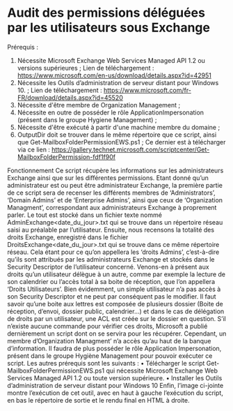 # Audit des permissions déléguées par les utilisateurs sous Exchange
Prérequis :
1)	Nécessite Microsoft Exchange Web Services Managed API 1.2 ou versions supérieures ;
Lien de téléchargement : https://www.microsoft.com/en-us/download/details.aspx?id=42951
2)	Nécessite les Outils d’administration de serveur distant pour Windows 10. ;
Lien de téléchargement : https://www.microsoft.com/fr-FR/download/details.aspx?id=45520
3)	Nécessite d'être membre de Organization Management ;
4)	Nécessite en outre de posséder le rôle ApplicationImpersonation (présent dans le groupe Hygiene Management) ;
5)	Nécessite d'être exécuté à partir d'une machine membre du domaine ;
6)	OutputDir doit se trouver dans le même répertoire que ce script, ainsi que Get-MailboxFolderPermissionEWS.ps1 ;
Ce dernier est à télécharger via ce lien : https://gallery.technet.microsoft.com/scriptcenter/Get-MailboxFolderPermission-fdf1f90f

Fonctionnement
Ce script récupère les informations sur les administrateurs Exchange ainsi que sur les différentes permissions. Etant donné qu’un administrateur est ou peut être administrateur Exchange, la première partie de ce script sera de recenser les différents membres de ‘Administrators’, ‘Domain Admins’ et de ‘Enterprise Admins’, ainsi que ceux de ‘Organization Managment’, correspondant aux administrateurs Exchange à proprement parler. Le tout est stocké dans un fichier texte nommé AdminExchange<date_du_jour>.txt qui se trouve dans un répertoire réseau saisi au préalable par l’utilisateur. Ensuite, nous recensons la totalité des droits Exchange, enregistré dans le fichier DroitsExchange<date_du_jour>.txt qui se trouve dans ce même répertoire réseau. Cela étant pour ce qu’on appellera les ‘droits Admins’, c’est-à-dire qu’ils sont attribués par les administrateurs Exchange et stockés dans le Security Descriptor de l’utilisateur concerné.
Venons-en à présent aux droits qu’un utilisateur délègue à un autre, comme par exemple la lecture de son calendrier ou l’accès total à sa boite de réception, que l’on appellera ‘Droits Utilisateurs’. Bien évidemment, un simple utilisateur n’a pas accès à son Security Descriptor et ne peut par conséquent pas le modifier. Il faut savoir qu’une boite aux lettres est composée de plusieurs dossier (Boite de réception, d’envoi, dossier public, calendrier...) et dans le cas de délégation de droits par un utilisateur, une ACL est créée sur le dossier en question. S’il n’existe aucune commande pour vérifier ces droits, Microsoft a publié dernièrement un script dont on se servira pour les récupérer. Cependant, un membre d’Organization Managment’ n’a accès qu’au haut de la banque d’information. Il faudra de plus posséder le rôle Application Impersonation, présent dans le groupe Hygiène Management pour pouvoir exécuter ce script.
Les autres prérequis sont les suivants :
•	Télécharger le script Get-MailboxFolderPermissionEWS.ps1 qui nécessite Microsoft Exchange Web Services Managed API 1.2 ou toute version supérieure.
•	Installer les Outils d’administration de serveur distant pour Windows 10
Enfin, l’image ci-jointe montre l’exécution de cet outil, avec en haut à gauche l’exécution du script, en bas le répertoire de sortie et le rendu final en HTML à droite.


